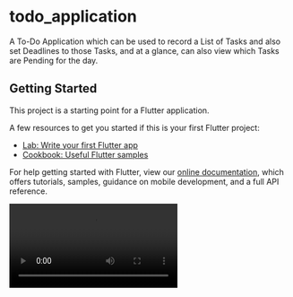 # todo_application

A To-Do Application which can be used to record a List of Tasks and also set Deadlines to those Tasks, and at a glance, can also view which Tasks are Pending for the day.

## Getting Started

This project is a starting point for a Flutter application.

A few resources to get you started if this is your first Flutter project:

- [Lab: Write your first Flutter app](https://flutter.dev/docs/get-started/codelab)
- [Cookbook: Useful Flutter samples](https://flutter.dev/docs/cookbook)

For help getting started with Flutter, view our
[online documentation](https://flutter.dev/docs), which offers tutorials,
samples, guidance on mobile development, and a full API reference.

![App UI](images/App_UI.mp4)